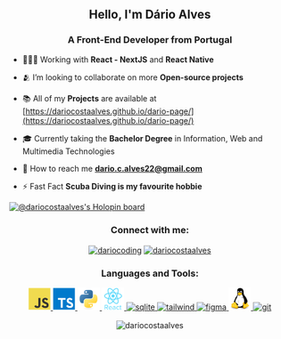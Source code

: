 
<h2 align="center">  Hello, I'm Dário Alves  </h2>

<h3 align="center">  A Front-End Developer  from Portugal</h3>


- 👨🏽‍💻 Working with **React - NextJS** and **React Native**

- 🫂 I’m looking to collaborate on more **Open-source projects**

- 📚 All of my **Projects** are available at [https://dariocostaalves.github.io/dario-page/](https://dariocostaalves.github.io/dario-page/)

- 🎓 Currently taking the **Bachelor Degree** in Information, Web and Multimedia Technologies

- 📧 How to reach me **dario.c.alves22@gmail.com**

- ⚡ Fast Fact **Scuba Diving is my favourite hobbie**

[![@dariocostaalves's Holopin board](https://holopin.me/dariocostaalves)](https://holopin.io/@dariocostaalves)

<h3 align="center">Connect with me:</h3>
<p align="center">
<a href="https://linkedin.com/in/dariocoding" target="blank"><img align="center" src="https://raw.githubusercontent.com/rahuldkjain/github-profile-readme-generator/master/src/images/icons/Social/linked-in-alt.svg" alt="dariocoding" height="30" width="40" /></a>
<a href="https://instagram.com/dariocostaalves" target="blank"><img align="center" src="https://raw.githubusercontent.com/rahuldkjain/github-profile-readme-generator/master/src/images/icons/Social/instagram.svg" alt="dariocostaalves" height="30" width="40" /></a>
</p>

<h3 align="center">Languages and Tools:</h3>

<p align="center"> <a href="https://developer.mozilla.org/en-US/docs/Web/JavaScript" target="_blank" rel="noreferrer"> <img src="https://raw.githubusercontent.com/devicons/devicon/master/icons/javascript/javascript-original.svg" alt="javascript" width="40" height="40"/> </a> <a href="https://www.typescriptlang.org/" target="_blank" rel="noreferrer"> <img src="https://raw.githubusercontent.com/devicons/devicon/master/icons/typescript/typescript-original.svg" alt="typescript" width="40" height="40"/> </a>  <a href="https://www.python.org" target="_blank" rel="noreferrer"> <img src="https://raw.githubusercontent.com/devicons/devicon/master/icons/python/python-original.svg" alt="python" width="40" height="40"/> </a> <a href="https://reactjs.org/" target="_blank" rel="noreferrer"> <img src="https://raw.githubusercontent.com/devicons/devicon/master/icons/react/react-original-wordmark.svg" alt="react" width="40" height="40"/> </a> <a href="https://www.sqlite.org/" target="_blank" rel="noreferrer"> <img src="https://www.vectorlogo.zone/logos/sqlite/sqlite-icon.svg" alt="sqlite" width="40" height="40"/> </a>  <a href="https://tailwindcss.com/" target="_blank" rel="noreferrer"> <img src="https://www.vectorlogo.zone/logos/tailwindcss/tailwindcss-icon.svg" alt="tailwind" width="40" height="40"/> <a href="https://www.figma.com/" target="_blank" rel="noreferrer"> <img src="https://www.vectorlogo.zone/logos/figma/figma-icon.svg" alt="figma" width="40" height="40"/> </a>  <a href="https://www.linux.org/" target="_blank" rel="noreferrer"> <img src="https://raw.githubusercontent.com/devicons/devicon/master/icons/linux/linux-original.svg" alt="linux" width="40" height="40"/> <a href="https://reactnative.dev/" target="_blank" rel="noreferrer"> </a>  <a href="https://git-scm.com/" target="_blank" rel="noreferrer"> <img src="https://www.vectorlogo.zone/logos/git-scm/git-scm-icon.svg" alt="git" width="40" height="40"/> </a> </p>

<p align="center"><img align="center" src="https://github-readme-streak-stats.herokuapp.com/?user=dariocostaalves&" alt="dariocostaalves" /></p>

